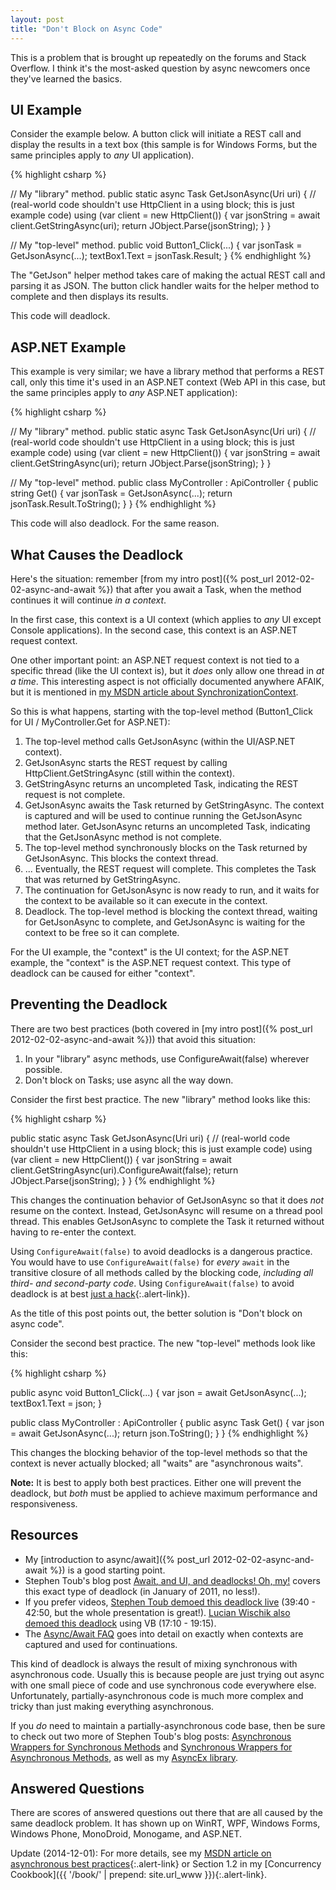 ```yaml
---
layout: post
title: "Don't Block on Async Code"
---
```

This is a problem that is brought up repeatedly on the forums and Stack Overflow. I think it's the most-asked question by async newcomers once they've learned the basics.

## UI Example

Consider the example below. A button click will initiate a REST call and display the results in a text box (this sample is for Windows Forms, but the same principles apply to _any_ UI application).

{% highlight csharp %}

// My "library" method.
public static async Task<JObject> GetJsonAsync(Uri uri)
{
  // (real-world code shouldn't use HttpClient in a using block; this is just example code)
  using (var client = new HttpClient())
  {
    var jsonString = await client.GetStringAsync(uri);
    return JObject.Parse(jsonString);
  }
}

// My "top-level" method.
public void Button1_Click(...)
{
  var jsonTask = GetJsonAsync(...);
  textBox1.Text = jsonTask.Result;
}
{% endhighlight %}

The "GetJson" helper method takes care of making the actual REST call and parsing it as JSON. The button click handler waits for the helper method to complete and then displays its results.

This code will deadlock.

## ASP.NET Example

This example is very similar; we have a library method that performs a REST call, only this time it's used in an ASP.NET context (Web API in this case, but the same principles apply to _any_ ASP.NET application):

{% highlight csharp %}

// My "library" method.
public static async Task<JObject> GetJsonAsync(Uri uri)
{
  // (real-world code shouldn't use HttpClient in a using block; this is just example code)
  using (var client = new HttpClient())
  {
    var jsonString = await client.GetStringAsync(uri);
    return JObject.Parse(jsonString);
  }
}

// My "top-level" method.
public class MyController : ApiController
{
  public string Get()
  {
    var jsonTask = GetJsonAsync(...);
    return jsonTask.Result.ToString();
  }
}
{% endhighlight %}

This code will also deadlock. For the same reason.

## What Causes the Deadlock

Here's the situation: remember [from my intro post]({% post_url 2012-02-02-async-and-await %}) that after you await a Task, when the method continues it will continue _in a context_.

In the first case, this context is a UI context (which applies to _any_ UI except Console applications). In the second case, this context is an ASP.NET request context.

One other important point: an ASP.NET request context is not tied to a specific thread (like the UI context is), but it _does_ only allow one thread in _at a time_. This interesting aspect is not officially documented anywhere AFAIK, but it is mentioned in [my MSDN article about SynchronizationContext](http://msdn.microsoft.com/en-us/magazine/gg598924.aspx).

So this is what happens, starting with the top-level method (Button1_Click for UI / MyController.Get for ASP.NET):

1. The top-level method calls GetJsonAsync (within the UI/ASP.NET context).
1. GetJsonAsync starts the REST request by calling HttpClient.GetStringAsync (still within the context).
1. GetStringAsync returns an uncompleted Task, indicating the REST request is not complete.
1. GetJsonAsync awaits the Task returned by GetStringAsync. The context is captured and will be used to continue running the GetJsonAsync method later. GetJsonAsync returns an uncompleted Task, indicating that the GetJsonAsync method is not complete.
1. The top-level method synchronously blocks on the Task returned by GetJsonAsync. This blocks the context thread.
1. ... Eventually, the REST request will complete. This completes the Task that was returned by GetStringAsync.
1. The continuation for GetJsonAsync is now ready to run, and it waits for the context to be available so it can execute in the context.
1. Deadlock. The top-level method is blocking the context thread, waiting for GetJsonAsync to complete, and GetJsonAsync is waiting for the context to be free so it can complete.

For the UI example, the "context" is the UI context; for the ASP.NET example, the "context" is the ASP.NET request context. This type of deadlock can be caused for either "context".

## Preventing the Deadlock

There are two best practices (both covered in [my intro post]({% post_url 2012-02-02-async-and-await %})) that avoid this situation:

 1. In your "library" async methods, use ConfigureAwait(false) wherever possible.
 1. Don't block on Tasks; use async all the way down.

Consider the first best practice. The new "library" method looks like this:

{% highlight csharp %}

public static async Task<JObject> GetJsonAsync(Uri uri)
{
  // (real-world code shouldn't use HttpClient in a using block; this is just example code)
  using (var client = new HttpClient())
  {
    var jsonString = await client.GetStringAsync(uri).ConfigureAwait(false);
    return JObject.Parse(jsonString);
  }
}
{% endhighlight %}

This changes the continuation behavior of GetJsonAsync so that it does _not_ resume on the context. Instead, GetJsonAsync will resume on a thread pool thread. This enables GetJsonAsync to complete the Task it returned without having to re-enter the context.

<div class="alert alert-info" markdown="1">
<i class="fa fa-hand-o-right fa-2x pull-left"></i>

Using `ConfigureAwait(false)` to avoid deadlocks is a dangerous practice. You would have to use `ConfigureAwait(false)` for *every* `await` in the transitive closure of all methods called by the blocking code, *including all third- and second-party code*. Using `ConfigureAwait(false)` to avoid deadlock is at best [just a hack](https://msdn.microsoft.com/en-us/magazine/mt238404.aspx){:.alert-link}).

As the title of this post points out, the better solution is "Don't block on async code".
</div>

Consider the second best practice. The new "top-level" methods look like this:

{% highlight csharp %}

public async void Button1_Click(...)
{
  var json = await GetJsonAsync(...);
  textBox1.Text = json;
}

public class MyController : ApiController
{
  public async Task<string> Get()
  {
    var json = await GetJsonAsync(...);
    return json.ToString();
  }
}
{% endhighlight %}

This changes the blocking behavior of the top-level methods so that the context is never actually blocked; all "waits" are "asynchronous waits".

**Note:** It is best to apply both best practices. Either one will prevent the deadlock, but _both_ must be applied to achieve maximum performance and responsiveness.

## Resources

  - My [introduction to async/await]({% post_url 2012-02-02-async-and-await %}) is a good starting point. 
  - Stephen Toub's blog post [Await, and UI, and deadlocks! Oh, my!](http://blogs.msdn.com/b/pfxteam/archive/2011/01/13/10115163.aspx) covers this exact type of deadlock (in January of 2011, no less!).
  - If you prefer videos, [Stephen Toub demoed this deadlock live](http://channel9.msdn.com/Events/BUILD/BUILD2011/TOOL-829T) (39:40 - 42:50, but the whole presentation is great!). [Lucian Wischik also demoed this deadlock](http://blogs.msdn.com/b/lucian/archive/2012/03/29/talk-async-part-1-the-message-loop-and-the-task-type.aspx) using VB (17:10 - 19:15).
  - The [Async/Await FAQ](http://blogs.msdn.com/b/pfxteam/archive/2012/04/12/10293335.aspx) goes into detail on exactly when contexts are captured and used for continuations.

This kind of deadlock is always the result of mixing synchronous with asynchronous code. Usually this is because people are just trying out async with one small piece of code and use synchronous code everywhere else. Unfortunately, partially-asynchronous code is much more complex and tricky than just making everything asynchronous.

If you _do_ need to maintain a partially-asynchronous code base, then be sure to check out two more of Stephen Toub's blog posts: [Asynchronous Wrappers for Synchronous Methods](http://blogs.msdn.com/b/pfxteam/archive/2012/03/24/10287244.aspx) and [Synchronous Wrappers for Asynchronous Methods](http://blogs.msdn.com/b/pfxteam/archive/2012/04/13/10293638.aspx), as well as my [AsyncEx library](http://nitoasyncex.codeplex.com/).

## Answered Questions

There are scores of answered questions out there that are all caused by the same deadlock problem. It has shown up on WinRT, WPF, Windows Forms, Windows Phone, MonoDroid, Monogame, and ASP.NET.

<div class="alert alert-info" markdown="1">
<i class="fa fa-hand-o-right fa-2x pull-left"></i>

Update (2014-12-01): For more details, see my [MSDN article on asynchronous best practices](http://msdn.microsoft.com/en-us/magazine/jj991977.aspx){:.alert-link} or Section 1.2 in my [Concurrency Cookbook]({{ '/book/' | prepend: site.url_www }}){:.alert-link}.
</div>

<!--
Boring list that I'm no longer interested enough in to maintain.

<p>These questions were all caused by the same deadlock problem, just in different scenarios.</p>

<ul>
<li>UI context:
<ul>
 <li>WinRT:
 <ul>
  <li><a href="http://stackoverflow.com/questions/14485115/synchronously-waiting-for-an-async-operation-and-why-does-wait-freeze-the-pro">Synchronously waiting for an async operation, and why does Wait() freeze the program here</a></li>
  <li><a href="http://stackoverflow.com/questions/13930113/getfilesasync-stops-working">GetFilesAsync stops working</a></li>
  <li><a href="http://stackoverflow.com/questions/13333786/fileio-writeasync-hanging">FileIO.WriteAsync hanging</a></li>
  <li><a href="http://stackoverflow.com/questions/10700570/fileio-readtextasync-occasionally-hangs">FileIO.ReadTextAsync occasionally hangs</a></li>
  <li><a href="http://stackoverflow.com/questions/12701545/async-and-await-with-httpwebrequest-getresponseasync">Async and Await with HttpWebRequest.GetResponseAsync</a></li>
  <li><a href="http://stackoverflow.com/questions/12235085/winrt-loading-static-data-with-getfilefromapplicationuriasync">WinRT: Loading static data with GetFileFromApplicationUriAsync()</a></li>
  <li><a href="http://stackoverflow.com/questions/12392567/async-method-never-retuns">Async method never retuns</a></li>
  <li><a href="http://stackoverflow.com/questions/12048128/async-await-pattern-help-am-i-doing-it-right">Async await pattern help. Am I doing it right?</a></li>
  <li><a href="http://stackoverflow.com/questions/11316438/call-to-await-getfileasync-never-returns-and-app-hangs-in-winrt-app">Call to await GetFileAsync() never returns and app hangs in WinRT app</a></li>
 </ul>
 </li>
 <li>WPF:
 <ul>
  <li><a href="http://social.msdn.microsoft.com/Forums/en-US/parallelextensions/thread/8322bcc5-1ef5-4efe-9683-96fd0829b49d">async/await hang in WPF app</a></li>
 </ul>
 </li>
 <li>Windows Forms:
 <ul>
  <li><a href="http://stackoverflow.com/questions/14597232/asp-net-web-api-client-progressmessagehandler-post-task-stuck-in-winform-app">ASP.NET Web API Client ProgressMessageHandler Post Task stuck in WinForm App</a></li>
 </ul>
 </li>
 <li>Windows Phone 8:
 <ul>
  <li><a href="http://stackoverflow.com/questions/14712132/live-connect-async-and-await-blocking-ui">Live Connect - async and await blocking UI</a></li>
  <li><a href="http://stackoverflow.com/questions/15327993/windows-phone-8-sqlite-async-operations-hanging-indefinitely">Windows Phone 8 SQLite async operations hanging indefinitely</a></li>
 </ul>
 </li>
 <li>Android (MonoDroid):
 <ul>
  <li><a href="http://stackoverflow.com/questions/14631781/using-microsoft-bcl-async-in-pcl-with-mono-droid">Using Microsoft.bcl.async in PCL with Mono Droid?</a></li>
 </ul>
 </li>
 <li>Monogame:
 <ul>
  <li><a href="http://stackoverflow.com/questions/15193520/unable-to-get-list-of-files-in-directory-from-monogame">Unable to get list of files in directory from MonoGame</a></li>
 </ul>
 </li>
 <li>Unspecified:
 <ul>
  <li><a href="http://social.msdn.microsoft.com/Forums/en-AU/async/thread/269172a3-adb9-4b5e-9ac1-8b67ff920177">Async Issue(Why blocking the UI thread)??</a></li>
 </ul>
 </li>
</ul>
</li>
<li>ASP.NET context:
<ul>
 <li><a href="http://stackoverflow.com/questions/14875856/asp-net-web-api-httpclient-download-large-files-breaks">Asp.net Web API: HttpClient Download large files breaks</a></li>
 <li><a href="http://stackoverflow.com/questions/14526377/why-does-this-async-action-hang">Why does this async action hang?</a></li>
 <li><a href="http://stackoverflow.com/questions/14046471/task-waitall-keeps-in-loop">Task.WaitAll keeps in loop</a></li>
 <li><a href="http://stackoverflow.com/questions/13621647/using-async-even-if-it-should-complete-as-part-of-a-mvc-route-deadlocks-the">Using “async” (even if it should complete) as part of a MVC route deadlocks the route; how can this be avoided?</a></li>
 <li><a href="http://stackoverflow.com/questions/12981490/task-waitall-hanging-with-multiple-awaitable-tasks-in-asp-net">Task.WaitAll hanging with multiple awaitable tasks in ASP.NET</a></li>
 <li><a href="http://stackoverflow.com/questions/13140523/await-vs-task-wait-deadlock">await vs Task.Wait - Deadlock?</a></li>
 <li><a href="http://stackoverflow.com/questions/12701879/confusing-behaviour-when-invoking-async-methods-inside-asp-net">Confusing behaviour when invoking async methods inside ASP.NET</a></li>
 <li><a href="http://stackoverflow.com/questions/11887915/preventing-a-deadlock-when-calling-an-async-method-without-using-await">Preventing a deadlock when calling an async method without using await</a></li>
 <li><a href="http://stackoverflow.com/questions/11364272/asp-net-mvc-4-controller-hangs-whenever-async-is-used">ASP.Net MVC 4 controller hangs whenever async is used</a></li>
 <li><a href="http://stackoverflow.com/questions/10343632/httpclient-getasync-never-returns-when-using-await-async">HttpClient.GetAsync(…) never returns when using await/async</a></li>
 <li><a href="http://stackoverflow.com/questions/7804363/async-ctp-bug-task-never-completes">Async CTP Bug - Task Never Completes</a></li>
</ul>
</li>
<li>Unspecified context:
<ul>
 <li><a href="http://stackoverflow.com/questions/14470983/await-task-getting-lost-with-dbcontext-savechanges">Await Task 'getting lost' with dbContext.savechanges()</a></li>
 <li><a href="http://stackoverflow.com/questions/14186608/c-sharp-net-4-5-async-await-task-wait-blocking-issue">c# .net 4.5 async await Task.Wait() blocking issue</a></li>
 <li><a href="http://stackoverflow.com/questions/9545885/get-result-of-async-method">Get result of async method</a></li>
</ul>
</li>
</ul>

-->
